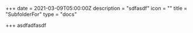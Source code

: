 +++
date = 2021-03-09T05:00:00Z
description = "sdfasdf"
icon = ""
title = "SubfolderFor"
type = "docs"

+++
asdfadfasdf